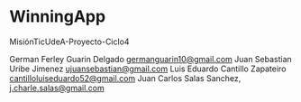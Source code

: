 # WinningApp
MisiónTicUdeA-Proyecto-Ciclo4 

German Ferley Guarin Delgado germanguarin10@gmail.com
Juan Sebastian Uribe Jimenez ujuansebastian@gmail.com
Luis Eduardo Cantillo Zapateiro cantilloluiseduardo52@gmail.com
Juan Carlos Salas Sanchez, j.charle.salas@gmail.com 
